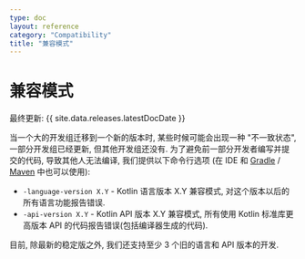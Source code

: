```yaml
---
type: doc
layout: reference
category: "Compatibility"
title: "兼容模式"
---
```


# 兼容模式

最终更新: {{ site.data.releases.latestDocDate }}

当一个大的开发组迁移到一个新的版本时, 某些时候可能会出现一种 "不一致状态", 一部分开发组已经更新, 但其他开发组还没有.
为了避免前一部分开发者编写并提交的代码, 导致其他人无法编译, 我们提供以下命令行选项
(在 IDE 和
[Gradle](gradle/gradle-compiler-options.html)
/
[Maven](maven.html#specifying-compiler-options)
中也可以使用):

- `-language-version X.Y` - Kotlin 语言版本 X.Y 兼容模式, 对这个版本以后的所有语言功能报告错误.
- `-api-version X.Y` - Kotlin API 版本 X.Y 兼容模式, 所有使用 Kotlin 标准库更高版本 API 的代码报告错误(包括编译器生成的代码).

目前, 除最新的稳定版之外, 我们还支持至少 3 个旧的语言和 API 版本的开发.
